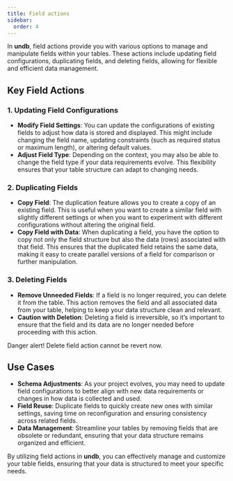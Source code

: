 ```yaml
---
title: Field actions
sidebar:
  order: 4
---
```


In **undb**, field actions provide you with various options to manage and manipulate fields within your tables. These actions include updating field configurations, duplicating fields, and deleting fields, allowing for flexible and efficient data management.

## Key Field Actions

### 1. Updating Field Configurations

- **Modify Field Settings**: You can update the configurations of existing fields to adjust how data is stored and displayed. This might include changing the field name, updating constraints (such as required status or maximum length), or altering default values.
- **Adjust Field Type**: Depending on the context, you may also be able to change the field type if your data requirements evolve. This flexibility ensures that your table structure can adapt to changing needs.

### 2. Duplicating Fields

- **Copy Field**: The duplication feature allows you to create a copy of an existing field. This is useful when you want to create a similar field with slightly different settings or when you want to experiment with different configurations without altering the original field.
- **Copy Field with Data**: When duplicating a field, you have the option to copy not only the field structure but also the data (rows) associated with that field. This ensures that the duplicated field retains the same data, making it easy to create parallel versions of a field for comparison or further manipulation.

### 3. Deleting Fields

- **Remove Unneeded Fields**: If a field is no longer required, you can delete it from the table. This action removes the field and all associated data from your table, helping to keep your data structure clean and relevant.
- **Caution with Deletion**: Deleting a field is irreversible, so it’s important to ensure that the field and its data are no longer needed before proceeding with this action.

<div class="p-4 mb-4 text-sm text-red-800 rounded-lg bg-red-50 dark:bg-gray-800 dark:text-red-400" role="alert">
  <span class="font-medium">Danger alert!</span> Delete field action cannot be revert now.
</div>

## Use Cases

- **Schema Adjustments**: As your project evolves, you may need to update field configurations to better align with new data requirements or changes in how data is collected and used.
- **Field Reuse**: Duplicate fields to quickly create new ones with similar settings, saving time on reconfiguration and ensuring consistency across related fields.
- **Data Management**: Streamline your tables by removing fields that are obsolete or redundant, ensuring that your data structure remains organized and efficient.

By utilizing field actions in **undb**, you can effectively manage and customize your table fields, ensuring that your data is structured to meet your specific needs.

